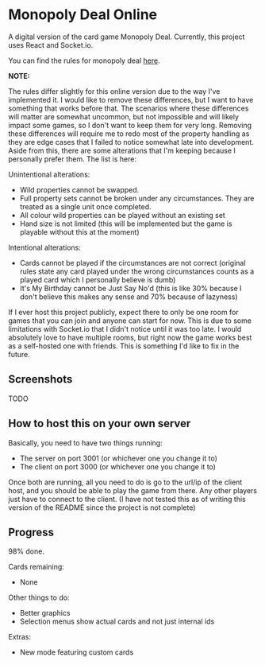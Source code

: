 # Monopoly Deal Online
A digital version of the card game Monopoly Deal. Currently, this project uses React and Socket.io.

You can find the rules for monopoly deal [here](http://monopolydealrules.com/index.php?page=play).

<b>NOTE:</b>

The rules differ slightly for this online version due to the way I've implemented it. I would like to remove these differences, but I want to have something that works before that. The scenarios where these differences will matter are somewhat uncommon, but not impossible and will likely impact some games, so I don't want to keep them for very long. Removing these differences will require me to redo most of the property handling as they are edge cases that I failed to notice somewhat late into development. Aside from this, there are some alterations that I'm keeping because I personally prefer them. The list is here:

Unintentional alterations:
- Wild properties cannot be swapped.
- Full property sets cannot be broken under any circumstances. They are treated as a single unit once completed.
- All colour wild properties can be played without an existing set
- Hand size is not limited (this will be implemented but the game is playable without this at the moment)

Intentional alterations:
- Cards cannot be played if the circumstances are not correct (original rules state any card played under the wrong circumstances counts as a played card which I personally believe is dumb)
- It's My Birthday cannot be Just Say No'd (this is like 30% because I don't believe this makes any sense and 70% because of lazyness)

If I ever host this project publicly, expect there to only be one room for games that you can join and anyone can start for now. This is due to some limitations with Socket.io that I didn't notice until it was too late. I would absolutely love to have multiple rooms, but right now the game works best as a self-hosted one with friends. This is something I'd like to fix in the future.

## Screenshots
TODO

## How to host this on your own server
Basically, you need to have two things running:
- The server on port 3001 (or whichever one you change it to)
- The client on port 3000 (or whichever one you change it to)

Once both are running, all you need to do is go to the url/ip of the client host, and you should be able to play the game from there. Any other players just have to connect to the client. (I have not tested this as of writing this version of the README since the project is not complete)

## Progress
98% done.

Cards remaining:
- None 

Other things to do:
- Better graphics
- Selection menus show actual cards and not just internal ids

Extras:
- New mode featuring custom cards
